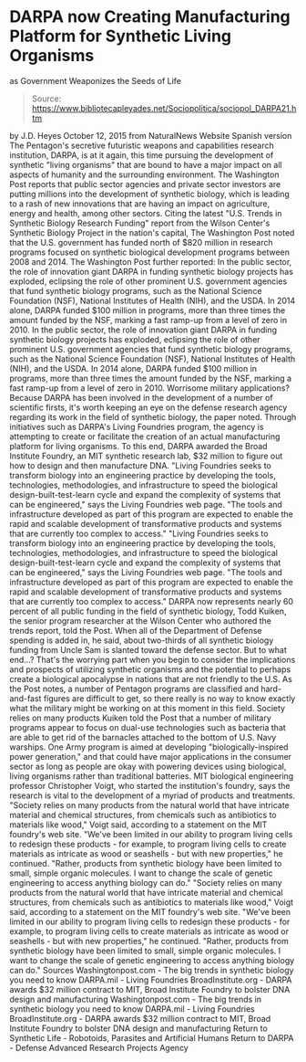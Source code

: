 # DARPA now Creating Manufacturing Platform for Synthetic Living Organisms 
as Government Weaponizes the Seeds of Life

> Source: https://www.bibliotecapleyades.net/Sociopolitica/sociopol_DARPA21.htm

by J.D. Heyes October 12, 2015 from NaturalNews Website
Spanish version
The Pentagon's secretive futuristic weapons and capabilities research institution, DARPA, is at it again, this time pursuing the development of synthetic "living organisms" that are bound to have a major impact on all aspects of humanity and the surrounding environment. The Washington Post reports that public sector agencies and private sector investors are putting millions into the development of synthetic biology, which is leading to a rash of new innovations that are having an impact on agriculture, energy and health, among other sectors. Citing the latest "U.S. Trends in Synthetic Biology Research Funding" report from the Wilson Center's Synthetic Biology Project in the nation's capital, The Washington Post noted that the U.S. government has funded north of $820 million in research programs focused on synthetic biological development programs between 2008 and 2014. The Washington Post further reported:
In the public sector, the role of innovation giant DARPA in funding synthetic biology projects has exploded, eclipsing the role of other prominent U.S. government agencies that fund synthetic biology programs, such as the National Science Foundation (NSF), National Institutes of Health (NIH), and the USDA. In 2014 alone, DARPA funded $100 million in programs, more than three times the amount funded by the NSF, marking a fast ramp-up from a level of zero in 2010.
In the public sector, the role of innovation giant DARPA in funding synthetic biology projects has exploded, eclipsing the role of other prominent U.S. government agencies that fund synthetic biology programs, such as the National Science Foundation (NSF), National Institutes of Health (NIH), and the USDA.
In 2014 alone, DARPA funded $100 million in programs, more than three times the amount funded by the NSF, marking a fast ramp-up from a level of zero in 2010.
Worrisome military applications?
Because DARPA has been involved in the development of a number of scientific firsts, it's worth keeping an eye on the defense research agency regarding its work in the field of synthetic biology, the paper noted.
Through initiatives such as DARPA's Living Foundries program, the agency is attempting to create or facilitate the creation of an actual manufacturing platform for living organisms.
To this end, DARPA awarded the Broad Institute Foundry, an MIT synthetic research lab, $32 million to figure out how to design and then manufacture DNA.
"Living Foundries seeks to transform biology into an engineering practice by developing the tools, technologies, methodologies, and infrastructure to speed the biological design-built-test-learn cycle and expand the complexity of systems that can be engineered," says the Living Foundries web page. "The tools and infrastructure developed as part of this program are expected to enable the rapid and scalable development of transformative products and systems that are currently too complex to access."
"Living Foundries seeks to transform biology into an engineering practice by developing the tools, technologies, methodologies, and infrastructure to speed the biological design-built-test-learn cycle and expand the complexity of systems that can be engineered," says the Living Foundries web page.
"The tools and infrastructure developed as part of this program are expected to enable the rapid and scalable development of transformative products and systems that are currently too complex to access."
DARPA now represents nearly 60 percent of all public funding in the field of synthetic biology, Todd Kuiken, the senior program researcher at the Wilson Center who authored the trends report, told the Post.
When all of the Department of Defense spending is added in, he said, about two-thirds of all synthetic biology funding from Uncle Sam is slanted toward the defense sector. But to what end...?
That's the worrying part when you begin to consider the implications and prospects of utilizing synthetic organisms and the potential to perhaps create a biological apocalypse in nations that are not friendly to the U.S. As the Post notes, a number of Pentagon programs are classified and hard-and-fast figures are difficult to get, so there really is no way to know exactly what the military might be working on at this moment in this field.
Society relies on many products
Kuiken told the Post that a number of military programs appear to focus on dual-use technologies such as bacteria that are able to get rid of the barnacles attached to the bottom of U.S. Navy warships.
One Army program is aimed at developing "biologically-inspired power generation," and that could have major applications in the consumer sector as long as people are okay with powering devices using biological, living organisms rather than traditional batteries. MIT biological engineering professor Christopher Voigt, who started the institution's foundry, says the research is vital to the development of a myriad of products and treatments.
"Society relies on many products from the natural world that have intricate material and chemical structures, from chemicals such as antibiotics to materials like wood," Voigt said, according to a statement on the MIT foundry's web site. "We've been limited in our ability to program living cells to redesign these products - for example, to program living cells to create materials as intricate as wood or seashells - but with new properties," he continued. "Rather, products from synthetic biology have been limited to small, simple organic molecules. I want to change the scale of genetic engineering to access anything biology can do."
"Society relies on many products from the natural world that have intricate material and chemical structures, from chemicals such as antibiotics to materials like wood," Voigt said, according to a statement on the MIT foundry's web site. "We've been limited in our ability to program living cells to redesign these products - for example, to program living cells to create materials as intricate as wood or seashells - but with new properties," he continued.
"Rather, products from synthetic biology have been limited to small, simple organic molecules. I want to change the scale of genetic engineering to access anything biology can do."
Sources
Washingtonpost.com - The big trends in synthetic biology you need to know DARPA.mil - Living Foundries BroadInstitute.org - DARPA awards $32 million contract to MIT, Broad Institute Foundry to bolster DNA design and manufacturing
Washingtonpost.com - The big trends in synthetic biology you need to know
DARPA.mil - Living Foundries
BroadInstitute.org - DARPA awards $32 million contract to MIT, Broad Institute Foundry to bolster DNA design and manufacturing
Return to Synthetic Life - Robotoids, Parasites and Artificial Humans
Return to DARPA - Defense Advanced Research Projects Agency
